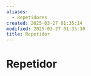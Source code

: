 ```yaml
---
aliases:
  - Repetidores
created: 2025-03-27 01:35:14
modified: 2025-03-27 01:35:30
title: Repetidor
---
```


# Repetidor
